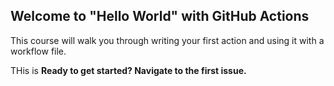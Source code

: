 ## Welcome to "Hello World" with GitHub Actions

This course will walk you through writing your first action and using it with a workflow file. 

THis is
**Ready to get started? Navigate to the first issue.**
